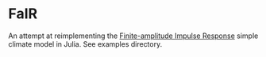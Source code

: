 # FaIR

An attempt at reimplementing the [Finite-amplitude Impulse Response](https://github.com/OMS-NetZero/FAIR/tree/master) simple climate model in Julia. See examples directory. 

